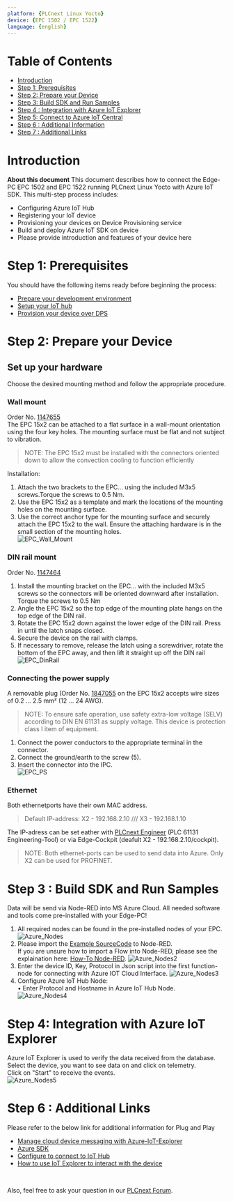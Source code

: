 ```yaml
---
platform: {PLCnext Linux Yocto}
device: {EPC 1502 / EPC 1522}
language: {english}
---
```


# Table of Contents

-   [Introduction](#Introduction)
-   [Step 1: Prerequisites](#Prerequisites)
-   [Step 2: Prepare your Device](#Prepareyourdevice)
-   [Step 3: Build SDK and Run Samples](#Build)
-   [Step 4 : Integration with Azure IoT Explorer](#Explorer)
-   [Step 5: Connect to Azure IoT Central](#AzureIoTCentral)
-   [Step 6 : Additional Information](#AdditionalInformation)
-   [Step 7 : Additional Links](#AdditionalLinks)


<a name="Introduction"></a>
# Introduction
**About this document**
This document describes how to connect the Edge-PC EPC 1502 and EPC 1522 running PLCnext Linux Yocto with Azure IoT SDK. This multi-step process includes:

-   Configuring Azure IoT Hub
-   Registering your IoT device
-   Provisioning your devices on Device Provisioning service 
-   Build and deploy Azure IoT SDK on device
-   Please provide introduction and features of your device here

<a name="Prerequisites"></a>
# Step 1: Prerequisites

You should have the following items ready before beginning the process:

-   [Prepare your development environment](https://github.com/Azure/azure-iot-sdk-c/blob/master/doc/devbox_setup.md)
-   [Setup your IoT hub](https://github.com/robertalorro/azure-iot-device-ecosystem/blob/master/setup_iothub.md)
-   [Provision your device over DPS](https://docs.microsoft.com/en-us/azure/iot-dps/about-iot-dps)

<a name="Prepareyourdevice"></a>
# Step 2: Prepare your Device
## Set up your hardware
Choose the desired mounting method and follow the appropriate 
procedure.

### Wall mount
Order No. [1147655](https://www.phoenixcontact.com/product/1147655) <br>
The EPC 15x2 can be attached to a flat surface in a wall-mount orientation using the four key holes. The mounting surface must be flat and 
not subject to vibration.
>NOTE:
The EPC 15x2 must be installed with the connectors oriented 
down to allow the convection cooling to function efficiently <br>

 Installation:
 1.  Attach the two brackets to the EPC... using the included M3x5 
screws.Torque the screws to 0.5 Nm.
2.  Use the EPC 15x2 as a template and mark the locations of the 
mounting holes on the mounting surface.
3. Use the correct anchor type for the mounting surface and securely attach the EPC 15x2 to the wall. Ensure the attaching hardware is in the small section of the mounting holes. <br>
![EPC_Wall_Mount](images/EPC_WallMount.JPG)

### DIN rail mount
Order No. [1147464](https://www.phoenixcontact.com/product/1147464) <br>
1. Install the mounting bracket on the EPC... with the included 
M3x5 screws so the connectors will be oriented downward after 
installation. Torque the screws to 0.5 Nm
2. Angle the EPC 15x2 so the top edge of the mounting plate hangs on 
the top edge of the DIN rail.
3. Rotate the EPC 15x2 down against the lower edge of the DIN rail. 
Press in until the latch snaps closed.
4. Secure the device on the rail with clamps.
5. If necessary to remove, release the latch using a screwdriver, rotate the bottom of the EPC away, and then lift it straight up off 
the DIN rail <br>
![EPC_DinRail](images/EPC_DinRail.JPG)

### Connecting the power supply
A removable plug (Order No. [1847055](https://www.phoenixcontact.com/product/1847055) on the EPC 15x2 accepts 
wire sizes of 0.2 ... 2.5 mm² (12 ... 24 AWG).
> NOTE:
To ensure safe operation, use safety extra-low voltage 
(SELV) according to DIN EN 61131 as supply voltage.
This device is protection class I item of equipment.

1. Connect the power conductors to the appropriate terminal in the 
connector.
2. Connect the ground/earth to the screw (5).
3. Insert the connector into the IPC. <br>
![EPC_PS](images/EPC_PowerSupply.JPG)

### Ethernet
Both ethernetports have their own MAC address.
> Default IP-address: X2 - 192.168.2.10 /// X3 - 192.168.1.10

The IP-adress can be set eather with [PLCnext Engineer](https://www.phoenixcontact.com/product/1046008) (PLC 61131 Engineering-Tool) or via Edge-Cockpit (deafult X2 - 192.168.2.10/cockpit).

> NOTE: Both ethernet-ports can be used to send data into Azure. 
Only X2 can be used for PROFINET.

<a name="Build"></a>
# Step 3 : Build SDK and Run Samples

Data will be send via Node-RED into MS Azure Cloud.
All needed software and tools come pre-installed with your Edge-PC!

1. All required nodes can be found in the pre-installed nodes of your EPC.
![Azure_Nodes](images/Azure_Nodes.JPG)
2. Please import the [Example SourceCode](SourceCode/Quickstart_Flows/QuickGuideFlows/InfluxDB_to_AWS.json) to Node-RED. <br> 
If you are unsure how to import a Flow into Node-RED, please see the explaination here: [How-To Node-RED](07_Node-RED_HowTo.md).
![Azure_Nodes2](images/Azure_Node2.JPG) <br>
3. Enter the device ID, Key, Protocol in Json script into the first function-node for connecting with Azure IOT Cloud Interface.
![Azure_Nodes3](images/Azure_Node3.JPG) <br>
4. Configure Azure IoT Hub Node: <br>
•	Enter Protocol and Hostname in Azure IoT Hub Node.
![Azure_Nodes4](images/Azure_Node4.JPG) <br>



<a name="Explorer"></a>
# Step 4: Integration with Azure IoT Explorer

Azure IoT Explorer is used to verify the data received from the database. <br> 
Select the device, you want to see data on and click on telemetry. <br>
Click on "Start" to receive the events. <br>
![Azure_Nodes5](images/Azure_Node5.JPG) <br>


<a name="AdditionalLinks"></a>
# Step 6 : Additional Links
Please refer to the below link for additional information for Plug and Play

-   [Manage cloud device messaging with Azure-IoT-Explorer](https://github.com/Azure/azure-iot-explorer/releases)
-   [Azure SDK](https://github.com/Azure/azure-iot-sdk-c/blob/master/provisioning_client/samples/prov_dev_client_sample/prov_dev_client_sample.c)
-   [Configure to connect to IoT Hub](https://docs.microsoft.com/en-us/azure/iot-pnp/quickstart-connect-device-c)
-   [How to use IoT Explorer to interact with the device](https://docs.microsoft.com/en-us/azure/iot-pnp/howto-use-iot-explorer#install-azure-iot-explorer)

<br>

Also, feel free to ask your question in our [PLCnext Forum](https://www.plcnext-community.net/en/discussions-2-offcanvas/forums.html).